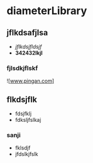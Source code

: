 # diameterLibrary
## jflkdsafjlsa
- *jflkdsjfldsjf*
- **342432lkjl**
### fjlsdkjflskf
![www.pingan.com]
## flkdsjflk
* fdsjfklj
* fdksljfslkaj
### sanji
- fklsdjf
- jfdslkjfslk
